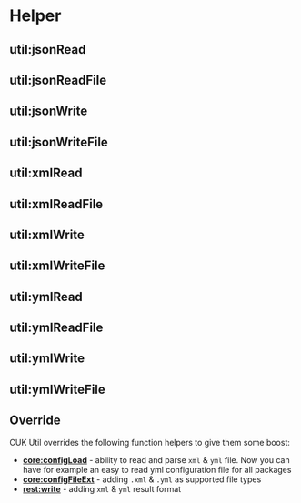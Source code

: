 # Helper

## util:jsonRead

## util:jsonReadFile

## util:jsonWrite

## util:jsonWriteFile

## util:xmlRead

## util:xmlReadFile

## util:xmlWrite

## util:xmlWriteFile

## util:ymlRead

## util:ymlReadFile

## util:ymlWrite

## util:ymlWriteFile

## Override

CUK Util overrides the following function helpers to give them some boost:

* [**core:configLoad**](../rappopo-cuk/helper.md#core-configload) - ability to read and parse `xml` & `yml` file. Now you can have for example an easy to read yml configuration file for all packages
* [**core:configFileExt**](../rappopo-cuk/helper.md#core-configfileext) - adding `.xml` & `.yml` as supported file types
* [**rest:write**](../rappopo-cuk-rest/helper.md#rest-write) - adding `xml` & `yml` result format

